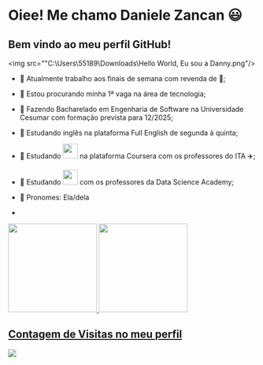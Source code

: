 # Oiee! Me chamo Daniele Zancan 😃
## Bem vindo ao meu perfil GitHub! 
<img src=""C:\Users\55189\Downloads\Hello World, Eu sou a Danny.png"/>


- 🔭 Atualmente trabalho aos finais de semana com revenda de 🧊;
- 🔎 Estou procurando minha 1ª vaga na área de tecnologia;
- 🌱 Fazendo Bacharelado em Engenharia de Software na Universidade Cesumar com formação prevista para 12/2025;
- 🌱 Estudando inglês na plataforma Full English de segunda á quinta;
- 🌱 Estudando 
            <img src="https://cdn.jsdelivr.net/gh/devicons/devicon@latest/icons/java/java-original.svg" width="30" height="30"/>
           na plataforma Coursera com os professores do ITA ✈️;
- 🌱 Estudando 
            <img src="https://cdn.jsdelivr.net/gh/devicons/devicon@latest/icons/python/python-original-wordmark.svg" width="30" height="30"/>
          com os professores da Data Science Academy;
- 👩 Pronomes: Ela/dela

- <div>
<a href="https://github.com/danielezancan">
<img loading="lazy" height="180em" src="https://github-readme-stats.vercel.app/api/top-langs/?username=daniele&layout=compact&langs_count=7&theme=tokyonight"/>
<img loading="lazy" height="180em" src="https://github-readme-stats.vercel.app/api?username=danielezancan&show_icons=true&theme=tokyonight&include_all_commits=true&count_private=true"/>
</div>

## Contagem de Visitas no meu perfil
<img src="https://profile-counter.glitch.me/vanshkapoor/count.svg"/>
